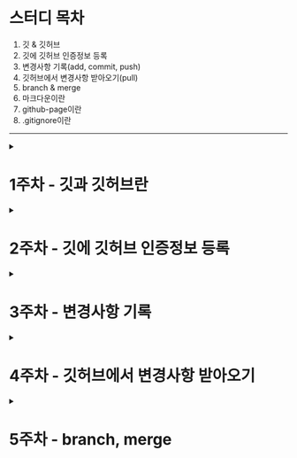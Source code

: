 # 스터디 목차

1. 깃 & 깃허브
1. 깃에 깃허브 인증정보 등록
1. 변경사항 기록(add, commit, push)
1. 깃허브에서 변경사항 받아오기(pull)
1. branch & merge
1. 마크다운이란
1. github-page이란
1. .gitignore이란

---
<details>
<summary><h1>1주차 - 깃과 깃허브란</h1></summary>

### 1.1 Git & Github

> Git - 컴퓨터 **파일**의 변경사항을 추적하고 여러 명의 사용자들 간에 해당 파일들의 작업을 조율하기 위한 **분산 버전 관리 시스템**이다. 소프트웨어 개발에서 소스 코드 관리에 주로 사용된다. 

> Github - 깃허브는 깃 저장소 호스팅을 지원하는 **웹 서비스**이다.

### 1.2 Github를 사용하는 이유

1. 백업 용이성
2. 버전 관리
3. 협업 용이성
4. 오픈 소스 개발과 공유

---

</details>

<details>
<summary><h1>2주차 - 깃에 깃허브 인증정보 등록</h1></summary>

로컬에서 깃을 통해 깃허브에 변경사항을 올리기 위해선 깃에 깃허브 인증정보가 있어야함

### 2.1 용어

* 로컬 저장소(local repository) : 깃으로 관리되는 자신의 컴퓨터에 있는 저장소
* 원격 저장소(remote repository) : 깃허브로 관리되는 인터넷 세상에 있는 저장소

### 2.2 깃허브 인증정보 등록

cmd 또는 터미널을 켜서 다음을 입력(쌍따옴표도 입력해야함)

1. cmd > `git config --global user.name "이름"` : 깃허브 이름 등록
1. cmd > `git config --global user.email "이메일"` : 깃허브 이메일 등록
1. cmd > `git config --global user.password "비밀번호"` : 비밀번호 등록
1. cmd > `git config --list` : 이름,이메일,비밀번호 잘 입력되었는지 확인

---

</details>

<details>
<summary><h1>3주차 - 변경사항 기록</h1></summary>

### 3.1 로컬저장소-원격저장소 연결 

1. 원격저장소 만들기 : 깃허브 사이트 우측 상단 '+' 버튼을 눌러 'New Repository'를 클릭
1. 로컬저장소 만들기 : 작업 공간 안에 cmd(로컬저장소) > `git init`
1. 로컬에 원격저장소 등록 : cmd(로컬저장소) > `git remote add origin 원격저장소주소`

### 3.2 변경 사항 올리기

1. cmd(로컬저장소) > `git add .` : Staging Area에 변경사항을 추가
1. cmd(로컬저장소) > `git commit -m "커밋메시지"` : Staging Area에 있는 변경사항을 로컬저장소에 기록
1. cmd(로컬저장소) > `git push origin master` : 원격저장소에 변경사항을 기록

---

</details>

<details>
<summary><h1>4주차 - 깃허브에서 변경사항 받아오기</h1></summary>

원격저장소에 변경이 생길 경우

**fetch** : 변경사항 로컬저장소에 반영
* cmd(로컬저장소) > `git fetch origin`
* 작업 공간을 수정하려면 cmd(로컬저장소) > `git merge origin/main`

**pull** : fetch + merge
* cmd(로컬저장소) > `git pull origin master`

</details>

<details>
<summary><h1>5주차 - branch, merge</h1></summary>

여러 명이 동시에 개발을 진행할 때, 각자 복사본을 생성하여 작업을 진행하고, 작업이 완료되면 원본과 병합한다.

여기서 복사본을 `branch`라고 한다.

### 4.1 branch

1. 브랜치 생성 : cmd(로컬저장소) > `git branch [새로운 브랜치명]`
2. 브랜치 전환 : cmd(로컬저장소) > `git switch [전환할 브랜치명]`
3. 브랜치에서 작업(add, commit)

* 브랜치 목록 확인 : `git branch`

### 4.2 merge

1. 기존 브랜치로 전환 : `git switch master`
2. 브랜치 병합 : `git merge [병합할 브랜치]`

* 브랜치 삭제 : `git branch -d [삭제할 브랜치명]`

### 4.3 merge 이후

* merge 이후에도 브랜치는 사라지지 않음
* 기록용으로 남겨 놓기도 함
* 삭제하지 않으면 동명의 브랜치를 못 만듦
* 오래된 브랜치는 정리하는게 좋음

</details>